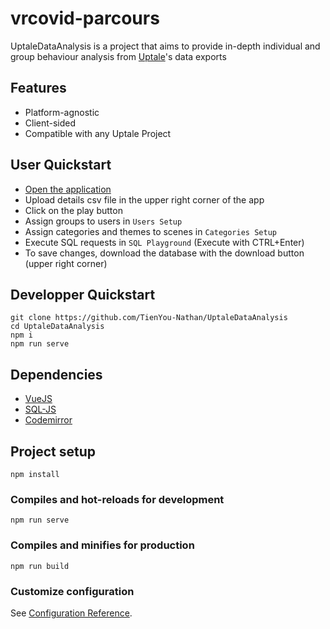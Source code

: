 # vrcovid-parcours

UptaleDataAnalysis is a project that aims to provide in-depth individual and group behaviour analysis from [Uptale](https://www.uptale.io/en/home)'s data exports

## Features

- Platform-agnostic
- Client-sided
- Compatible with any Uptale Project

## User Quickstart

- [Open the application](https://tienyou-nathan.github.io/UptaleDataAnalysis/)
- Upload details csv file in the upper right corner of the app
- Click on the play button
- Assign groups to users in `Users Setup`
- Assign categories and themes to scenes in `Categories Setup`
- Execute SQL requests in `SQL Playground` (Execute with CTRL+Enter)
- To save changes, download the database with the download button (upper right corner)

## Developper Quickstart

```
git clone https://github.com/TienYou-Nathan/UptaleDataAnalysis
cd UptaleDataAnalysis
npm i
npm run serve
```

## Dependencies

- [VueJS](https://github.com/vuejs/vue)
- [SQL-JS](https://github.com/sql-js/sql.js)
- [Codemirror](https://github.com/codemirror/CodeMirror)

## Project setup

```
npm install
```

### Compiles and hot-reloads for development

```
npm run serve
```

### Compiles and minifies for production

```
npm run build
```

### Customize configuration

See [Configuration Reference](https://cli.vuejs.org/config/).
